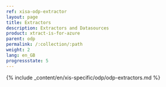 ```yaml
---
ref: xisa-odp-extractor
layout: page
title: Extractors
description: Extractors and Datasources
product: xtract-is-for-azure
parent: odp
permalink: /:collection/:path
weight: 2
lang: en_GB
progressstate: 5
---
```

{% include _content/en/xis-specific/odp/odp-extractors.md %}

